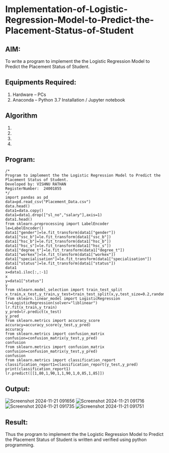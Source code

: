# Implementation-of-Logistic-Regression-Model-to-Predict-the-Placement-Status-of-Student

## AIM:
To write a program to implement the the Logistic Regression Model to Predict the Placement Status of Student.

## Equipments Required:
1. Hardware – PCs
2. Anaconda – Python 3.7 Installation / Jupyter notebook

## Algorithm
1. 
2. 
3. 
4. 

## Program:
```
/*
Program to implement the the Logistic Regression Model to Predict the Placement Status of Student.
Developed by: VISHNU RATHAN
RegisterNumber:  24001855
*/
import pandas as pd
data=pd.read_csv("Placement_Data.csv")
data.head()
data1=data.copy()
data1=data1.drop(["sl_no","salary"],axis=1)
data1.head()
from sklearn.preprocessing import LabelEncoder
le=LabelEncoder()
data1["gender"]=le.fit_transform(data1["gender"])
data1["ssc_b"]=le.fit_transform(data1["ssc_b"])
data1["hsc_b"]=le.fit_transform(data1["hsc_b"])
data1["hsc_s"]=le.fit_transform(data1["hsc_s"])
data1["degree_t"]=le.fit_transform(data1["degree_t"])
data1["workex"]=le.fit_transform(data1["workex"])
data1["specialisation"]=le.fit_transform(data1["specialisation"])
data1["status"]=le.fit_transform(data1["status"])
data1
x=data1.iloc[:,:-1]
x
y=data1["status"]
y
from sklearn.model_selection import train_test_split
x_train,x_test,y_train,y_test=train_test_split(x,y,test_size=0.2,random_state=0)
from sklearn.linear_model import LogisticRegression
lr=LogisticRegression(solver="liblinear")
lr.fit(x_train,y_train)
y_pred=lr.predict(x_test)
y_pred
from sklearn.metrics import accuracy_score
accuracy=accuracy_score(y_test,y_pred)
accuracy
from sklearn.metrics import confusion_matrix
confusion=confusion_matrix(y_test,y_pred)
confusion
from sklearn.metrics import confusion_matrix
confusion=confusion_matrix(y_test,y_pred)
confusion
from sklearn.metrics import classification_report
classification_report1=classification_report(y_test,y_pred)
print(classification_report1)
lr.predict([[1,80,1,90,1,1,90,1,0,85,1,85]])
```

## Output:
![Screenshot 2024-11-21 091656](https://github.com/user-attachments/assets/7c0888ec-7e39-4c2c-8adc-6ba5e3f2fa58)
![Screenshot 2024-11-21 091716](https://github.com/user-attachments/assets/2873d1be-2281-4fc2-af3b-7a2d5fb9aef9)
![Screenshot 2024-11-21 091735](https://github.com/user-attachments/assets/09c7d5df-e959-4f9e-ac42-958b704d0482)
![Screenshot 2024-11-21 091751](https://github.com/user-attachments/assets/10dc39bb-e764-4cd7-9432-215fb010594f)


## Result:
Thus the program to implement the the Logistic Regression Model to Predict the Placement Status of Student is written and verified using python programming.
